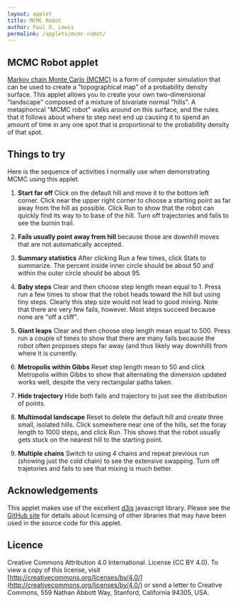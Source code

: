 ```yaml
---
layout: applet
title: MCMC Robot
author: Paul O. Lewis
permalink: /applets/mcmc-robot/
---
```

## MCMC Robot applet

[Markov chain Monte Carlo (MCMC)](https://en.wikipedia.org/wiki/Markov_chain_Monte_Carlo) is a form of computer simulation that can be used to create a "topographical map" of a probability density surface. This applet allows you to create your own two-dimensional "landscape" composed of a mixture of bivariate normal "hills". A metaphorical "MCMC robot" walks around on this surface, and the rules that it follows about where to step next end up causing it to spend an amount of time in any one spot that is proportional to the probability density of that spot. 

<div id="mcmcrobot"></div>
<script type="text/javascript">
    // written by Paul O. Lewis 21-July-2017 (uploaded 3-Mar-2020)
    
    var color1 = "cyan";
    var color2 = "green";
    var color3 = "orange";
    var color4 = "red";
    var colorfail = "magenta";
    var linewidth = 2;
    var dotradius0 = 5;
    var dotradius = 3;

    //##################################
    //############# Chain ##############
    //##################################
    
    function Chain(chain_power, col, pzero) {
        this.color = col;
        this.power = chain_power;
        this.robotsteps = [];
        this.failedsteps = [];
        this.p0 = pzero;
        this.prevp = this.p0;
        }

    Chain.prototype.foray = function(nsteps) {
        //console.log("chain with power " + this.power.toFixed(3) + " proposing " + nsteps + " steps");
        var p = this.prevp;
        for (var i = 0; i < nsteps; i++) {
            p = robot_panel.proposeStep(this);
            this.robotsteps.push({prev:this.prevp, curr:p});
            this.prevp = p;
            }
        }

    //##################################
    //############## Hill ##############
    //##################################
    
    function Hill(x,y,radius,i) {
        this.number = i;
        this.cx = x;
        this.cy = y;
        this.r95 = radius;
        this.r50 = this.calc50from95(radius);
        }

    Hill.prototype.calc50from95 = function(radius) {
        return 0.4810179*radius;
        }

    Hill.prototype.proximity = function(p) {
        var d = Math.sqrt(Math.pow(this.cx - p[0],2) + Math.pow(this.cy - p[1],2));
        if (d < this.r50) {
            return 2;
            }
        else if (d < this.r95) {
            return 1;
            }
        return 0;
        }

    //##################################
    //########## RobotPanel ############
    //##################################
    
    function RobotPanel(parent, idprefix, t, l, w, h) {
        this.prefix = idprefix;
        this.top = t;
        this.left = l;
        this.width = w;
        this.height = h;

        this.div = parent.append("div")
            .attr("id", idprefix)
            //.style("position", "absolute")
            //.style("top", t.toString() + "px")
            //.style("left", l.toString() + "px")
            .style("width", w.toString() + "px")
            .style("height", h.toString() + "px")
            .style("vertical-align", "top")
            .style("text-align", "center");
        
        // Create SVG element
        this.svg = this.div.append("svg")
            .attr("width", this.width)
            .attr("height", this.height)
            .on("mousemove", this.mousemoving)
            .on("mouseout", this.mouseleaving)
            .on("mousedown", this.dragstarting)
            .on("mouseup", this.dragstopping);
        
        }

    //RobotPanel.prototype.setup = function() {
    //}

    //function RobotPanel(parent, prefix, top, left, width, height) {
    //    POLCanvasPanel.apply(this, arguments);
    //    }
    //RobotPanel.prototype = inherit(POLCanvasPanel.prototype);
    //RobotPanel.constructor = RobotPanel;

    RobotPanel.prototype.setup = function() {
        this.logging = false;

        //this.editing = false;
        this.lot = new Random(13579);

        // width and height of robot's field
        this.plot_width = this.width;
        this.plot_height = this.height;

        // settings
        this.power_alpha = 0.5; // power for chain k = 0, 1, ..., K will be [(K-k)/K]^{1/power_alpha}, where K = nchains-1
        this.chain_colors = [color1, color2, color3, color4];

        this.mean_step_lengths = [1,5,10,50,100,500];
        this.mean_step_length = 50;

        this.CVs = [0,1,5,10,100];
        this.CV = 1;

        this.steps_per_foray = [1, 10, 100, 1000];
        this.nsteps = 100;

        this.chain_number_choices = [1, 2, 3, 4];
        this.nchains = 1;

        this.chain_view_choices = ["1","2","3","4","all"];
        this.showchain = "all";

        this.min_radius = 2.0;

        // Wrapped-Normal distribution determines bias in the angle component of the proposal distribution
        // https://en.wikipedia.org/wiki/Wrapped_normal_distribution
        // http://stats.stackexchange.com/questions/146424/sample-from-a-von-mises-distribution-by-transforming-a-rv
        this.bias_mean_choices = ["0", "45", "90", "135", "180", "225", "270", "315"];
        this.bias_mean_choice = "0";    // current value from bias_mean_choices
        this.bias_mean_radians = 0.0;   // value actually used (calculated from bias_mean_choice)
        this.bias_sd_choices = ["1", "1.5", "2", "unbiased"];
        this.bias_sd_choice = "unbiased";   // current value from bias_sd_choices
        this.bias_sd = 10.0;               // value actually used (calculated from bias_sd_choice)

        // statistics
        this.n_cold_steps = 0;
        this.pct_inner = 0.0;
        this.pct_outer = 0.0;

        // booleans
        this.show_fails = true;
        this.show_trajectory = true;
        this.swapping_chains = true;
        this.MwG = false;
        this.last_MwG_vertical = false;

        // data for bivariate normal hills (vector of Hill objects)
        this.hills = [];

        // drag related
        this.drag_start = null;
        this.hill_being_moved = null;
        this.hill_selected = null;

        // This is the black background for the field in which the robot moves
        this.svg.append("rect")
            .attr("id", "plotarea")
            .attr("x", 0)
            .attr("y", 0)
            .attr("width", this.plot_width)
            .attr("height", this.plot_height)
            .style("fill", "black");

        // These are groups into which the lines and circles representing steps are
        // placed (ensures that chains with lower indices will be drawn on top of
        // chains with higher indices)
        this.g = [];
        this.g[3] = this.svg.append("g").attr("id", "chain3");
        this.g[2] = this.svg.append("g").attr("id", "chain2");
        this.g[1] = this.svg.append("g").attr("id", "chain1");
        this.g[0] = this.svg.append("g").attr("id", "chain0");

        // These are the filled circles representing the starting point for each chain
        for (var c = 0; c < 4; c++) {
            this.g[c].append("circle")
                .classed("start start"+ c, true)
                .attr("cx", 1)
                .attr("cy", 1)
                .attr("r", dotradius0)
                .attr("visibility", "hidden")
                .style("fill", this.chain_colors[c]);
            }

        // data for chains
        this.setupChains();

        // This is the circle that will be visible when the mouse is dragged to create a new hill
        this.svg.append("circle")
            .attr("id", "ninetyfive")
            .attr("cx", 0.5*this.plot_width)
            .attr("cy", 0.5*this.plot_height)
            .attr("r", 0.5*this.plot_width)
            .attr("visibility", "hidden")
            .style("stroke-width", 1)
            .style("stroke", "white");

        // These are the square handles that define the hill that is being moved
        this.handle_data  = [
            {compass:"E",  angle:0            },
            {compass:"NE", angle:Math.PI/4    },
            {compass:"N",  angle:Math.PI/2    },
            {compass:"NW", angle:3*Math.PI/4  },
            {compass:"W",  angle:Math.PI      },
            {compass:"SW", angle:5*Math.PI/4  },
            {compass:"S",  angle:3*Math.PI/2  },
            {compass:"SE", angle:7*Math.PI/4  }
            ];
        this.svg.selectAll("rect.handle")
            .data(this.handle_data)
            .enter()
            .append("rect")
            .attr("id", function(d) {return "handle" + d.compass;})
            .attr("class", "handle")
            .attr("x", 0)
            .attr("y", 0)
            .attr("width", 4)
            .attr("height", 4)
            .attr("visibility", "hidden")
            .style("fill", "white");

        if (true) {
            // one hill to begin with
            this.hills.push(new Hill(this.plot_width/2, this.plot_height/2, 0.25*this.plot_width, this.hills.length));
            }
        else {
            // two hills to begin with
            this.hills.push(new Hill(1*this.plot_width/4, 1*this.plot_height/4, 0.1*this.plot_width, this.hills.length));
            this.hills.push(new Hill(3*this.plot_width/4, 3*this.plot_height/4, 0.1*this.plot_width, this.hills.length));
            }
        this.showNewHills();

        var tooltip = d3.select("div#mcmcworkspace").append("div")
            .attr("id", "tooltip")
            .attr("class", "hidden");
        tooltip.append("p")
            .html("<strong>Cold chain statistics:</strong>");
        tooltip.append("p").append("span")
            .attr("id", "coldstatsinfo");
        tooltip.append("div").append("input")
            .attr("id", "coldstatsbtn")
            .attr("type", "button")
            .attr("value", "OK")
            .on("click", function() {
                d3.select("div#tooltip").classed("hidden", true);
                });

        this.setupSettings();
        }

    RobotPanel.prototype.setupSettings = function() {
        var settings = d3.select("div#mcmcworkspace").append("div")
            .attr("id", "settings")
            .attr("class", "hidden");

        // Add a drop-down list allowing user to choose number of steps to take in each foray
        addIntDropdown(settings, "steps-per-foray", "Steps/foray", robot_panel.steps_per_foray, robot_panel.steps_per_foray.indexOf(robot_panel.nsteps), function() {
            var selected_index = d3.select(this).property('selectedIndex');
            robot_panel.nsteps = robot_panel.steps_per_foray[selected_index];
            //console.log("robot_panel.nsteps = " + robot_panel.nsteps);
            });

        d3.select("#steps-per-foray")
            .style("margin", "2px");

        // Add a drop-down list allowing user to choose among several possible mean step lengths
        addIntDropdown(settings, "step-length-mean", "Step length mean", robot_panel.mean_step_lengths, robot_panel.mean_step_lengths.indexOf(robot_panel.mean_step_length), function() {
            var selected_index = d3.select(this).property('selectedIndex');
            robot_panel.mean_step_length = robot_panel.mean_step_lengths[selected_index];
            //console.log("robot_panel.mean_step_length = " + robot_panel.mean_step_length);
            });

        d3.select("#step-length-mean")
            .style("margin", "2px");

        // Add a drop-down list allowing user to choose among several possible coefficients of variation for step length
        addIntDropdown(settings, "step-length-cv", "Step length sd/mean", robot_panel.CVs, robot_panel.CVs.indexOf(robot_panel.CV), function() {
            var selected_index = d3.select(this).property('selectedIndex');
            robot_panel.CV = robot_panel.CVs[selected_index];
            //console.log("robot_panel.CV = " + robot_panel.CV);
            });

        d3.select("#step-length-cv")
            .style("margin", "2px");

        // Add a drop-down list allowing user to choose how many chains to use
        addIntDropdown(settings, "num-chains", "Number of chains", robot_panel.chain_number_choices, robot_panel.chain_number_choices.indexOf(robot_panel.nchains), function() {
            robot_panel.clearStepData();
            var selected_index = d3.select(this).property('selectedIndex');
            robot_panel.nchains = robot_panel.chain_number_choices[selected_index];
            robot_panel.setupChains();
            robot_panel.showSteps();
            //console.log("robot_panel.nchains = " + robot_panel.nchains);
            });

        d3.select("#num-chains")
            .style("margin", "2px");

        // Add a drop-down list allowing user to choose which chain (or "all") to show
        addStringDropdown(settings, "show-chain", "Show chain", robot_panel.chain_view_choices, robot_panel.chain_view_choices.indexOf(robot_panel.showchain), function() {
            var selected_index = d3.select(this).property('selectedIndex');
            robot_panel.showchain = robot_panel.chain_view_choices[selected_index];
            robot_panel.showSteps();
            //console.log("robot_panel.showchain = " + robot_panel.showchain);
            });

        d3.select("#show-chain")
            .style("margin", "2px");

        // Create a div element in which to place bias-related items
        var biasdiv = settings.append("div")
            .style("padding", "2px");

        // Add a drop-down list allowing user to choose mean of the wrapped-normal distribution that determines directional bias
        addStringDropdown(biasdiv, "bias-mean", "Bias mean", robot_panel.bias_mean_choices, robot_panel.bias_mean_choices.indexOf(robot_panel.bias_mean_choice), function() {
            var selected_index = d3.select(this).property('selectedIndex');
            robot_panel.bias_mean_choice = robot_panel.bias_mean_choices[selected_index];
            robot_panel.bias_mean_radians = -2.0*Math.PI*parseFloat(robot_panel.bias_mean_choice)/360.0;
            //console.log("robot_panel.bias_mean = " + robot_panel.bias_mean_radians);
            });

        // Add a drop-down list allowing user to choose standard deviation of the wrapped-normal distribution that determines directional bias
        addStringDropdown(biasdiv, "bias-sd", "Bias std. dev.", robot_panel.bias_sd_choices, robot_panel.bias_sd_choices.indexOf(robot_panel.bias_sd_choice), function() {
            var selected_index = d3.select(this).property('selectedIndex');
            robot_panel.bias_sd_choice = robot_panel.bias_sd_choices[selected_index];
            if (robot_panel.bias_sd_choice == "unbiased") {
                d3.select("select#bias-mean")
                    .property("disabled", true);
                robot_panel.bias_sd = 1000.0;
                }
            else {
                d3.select("select#bias-mean")
                    .property("disabled", false);
                robot_panel.bias_sd = parseFloat(robot_panel.bias_sd_choice);
                }
            //console.log("robot_panel.bias_sd = " + robot_panel.bias_sd);
            });

        // If unbiased, disable mean dropdown list
        if (robot_panel.bias_sd_choice == "unbiased") {
            d3.select("select#bias-mean")
                .property("disabled", true);
            }

        // Create a div element in which to stuff most of the remaining buttons
        var btndiv = settings.append("div")
            .style("padding", "2px");

        addToggleButton(btndiv, "showfails", "Show fails", "Hide fails"
            , function() {return robot_panel.show_fails;}
            , function() {robot_panel.show_fails = robot_panel.show_fails ? false : true; robot_panel.showSteps();}
            , false);

        addToggleButton(btndiv, "showtrajectory", "Show trajector", "Hide trajectory"
            , function() {return robot_panel.show_trajectory;}
            , function() {robot_panel.show_trajectory = robot_panel.show_trajectory ? false : true; robot_panel.showSteps();}
            , false);

        addToggleButton(btndiv, "swapchains", "Swapping", "No swapping"
            , function() {return robot_panel.swapping_chains;}
            , function() {robot_panel.swapping_chains = robot_panel.swapping_chains ? false : true;}
            , false);

        addToggleButton(settings, "mwgbtn", "Metropolis within Gibbs", "Metropolis"
            , function() {
                if (robot_panel.MwG)
                   d3.select("p#status").text("Using Metropolis within Gibbs");
                else
                   d3.select("p#status").text("Using Metropolis");
                return robot_panel.MwG;}
            , function() {robot_panel.MwG = robot_panel.MwG ? false : true}
            , true);

        d3.select("#mwgbtn")
            .style("margin", "2px");

        settings.append("div").append("input")
            .attr("id", "settingsbtn")
            .attr("type", "button")
            .attr("value", "OK")
            .style("margin", "2px")
            .on("click", function() {
                d3.select("div#settings").classed("hidden", true);
                });
        }

    RobotPanel.prototype.setupChains = function() {
        this.chain = [];
        var K = this.nchains - 1;
        for (var k = 0; k < 4; k++) {
            if (k <= K) {
                var pzero = [this.lot.random(0,1)*this.width,this.lot.random(0,1)*this.height];
                var power = K == 0 ? 1.0 : Math.pow(1.0*(K-k)/K, 1.0/this.power_alpha);
                var chain = new Chain(power, this.chain_colors[k], pzero);
                this.chain.push(chain);
                d3.select("select#show-chain option.choice" + (k+1))
                    .property("disabled", false);
                d3.select("circle.start" + k)
                    .attr("cx", pzero[0])
                    .attr("cy", pzero[1])
                    .attr("visibility", "visible");
                }
            else {
                d3.select("select#show-chain option.choice" + (k+1))
                    .property("disabled", true);
                d3.select("circle.start" + k)
                    .attr("visibility", "hidden");
                }
            }
        this.showSteps();
        }

    RobotPanel.prototype.showSteps = function() {
        //console.log("Showing steps (show_fails = " + this.show_fails + ")");

        if (this.showchain == "all") {
            for (var c = 0; c < this.nchains; c++)
                {
                // Show all circles representing starting points
                d3.selectAll("circle.start"+c)
                    .attr("visibility", "visible");

                // Show circles representing steps taken
                d3.selectAll("circle.step"+c)
                    .attr("visibility", "visible");

                // Show lines connecting new steps
                d3.selectAll("line.step"+c)
                    .attr("visibility", this.show_trajectory ? "visible" : "hidden");

                // Show lines representing failed steps
                d3.selectAll("line.fail"+c)
                    .attr("visibility", this.show_fails ? "visible" : "hidden");
                }
            }
        else {
            var c = parseInt(this.showchain) - 1;
            //console.log("c = " + c);

            // Hide all circles and lines
            d3.selectAll("circle.start")
                .attr("visibility", "hidden");
            d3.selectAll("circle.step")
                .attr("visibility", "hidden");
            d3.selectAll("line.step")
                .attr("visibility", "hidden");
            d3.selectAll("line.fail")
                .attr("visibility", "hidden");

            // Show circle representing starting point for chain c
            d3.selectAll("circle.start" + c)
                .attr("visibility", "visible");

            // Show circles representing steps taken
            d3.selectAll("circle.step" + c)
                .attr("visibility", "visible");

            // Show lines connecting new steps
            d3.selectAll("line.step" + c)
                .attr("visibility", this.show_trajectory ? "visible" : "hidden");

            // Show lines representing failed steps
            d3.selectAll("line.fail" + c)
                .attr("visibility", this.show_fails ? "visible" : "hidden");
            }
        }

    RobotPanel.prototype.createNewPoints = function(c) {
        // Create new filled circles representing steps taken by chain c
        var chain_visible = (this.showchain == "all" || parseInt(this.showchain) == c+1);
        /*
        console.log("chain " + c + ":");
        console.log("   power = " + this.chain[c].power.toFixed(3));
        console.log("   robotsteps.length  = " + this.chain[c].robotsteps.length);
        console.log("   failedsteps.length = " + this.chain[c].failedsteps.length);
        if (chain_visible)
            console.log("   visible");
        else
            console.log("   hidden");
        */

        this.g[c].selectAll("circle.step" + c)
            .data(this.chain[c].robotsteps)
            .enter()
            .append("circle")
            .classed("step step" + c, true)
            .attr("cx", function(d) {return d.curr[0];})
            .attr("cy", function(d) {return d.curr[1];})
            .attr("r", dotradius)
            .attr("visibility", chain_visible ? "visible" : "hidden")
            .style("fill", this.chain[c].color);

        // Create new lines connecting new steps
        this.g[c].selectAll("line.step" + c)
            .data(this.chain[c].robotsteps)
            .enter()
            .append("line")
            .classed("step step" + c, true)
            .attr("x1", function(d) {return d.prev[0];})
            .attr("y1", function(d) {return d.prev[1];})
            .attr("x2", function(d) {return d.curr[0];})
            .attr("y2", function(d) {return d.curr[1];})
            .attr("visibility", (chain_visible && this.show_trajectory) ? "visible" : "hidden")
            .style("stroke-width", linewidth)
            .style("stroke", this.chain[c].color);

        // Create new colorfail lines showing failed steps
        this.g[c].selectAll("line.fail" + c)
            .data(this.chain[c].failedsteps)
            .enter()
            .append("line")
            .classed("fail fail" + c, true)
            .attr("x1", function(d) {return d.prev[0];})
            .attr("y1", function(d) {return d.prev[1];})
            .attr("x2", function(d) {return d.curr[0];})
            .attr("y2", function(d) {return d.curr[1];})
            .attr("visibility", (chain_visible && this.show_fails) ? "visible" : "hidden")
            .style("stroke-width", linewidth)
            .style("stroke", colorfail);

        //console.log("   no. circle.step" + c + " = " + d3.selectAll("circle.step" + c).size())
        }

    RobotPanel.prototype.clearSelectedHill = function() {
        this.svg.selectAll("rect.handle").attr("visibility", "hidden");
        this.hill_selected = null;
        }

    RobotPanel.prototype.clearStepData = function() {
        //console.log("Clearing all steps");
        this.clearSelectedHill();
        d3.selectAll("circle.step").remove();
        d3.selectAll("line.step").remove();
        d3.selectAll("line.fail").remove();
        for (var c = 0; c < this.nchains; c++) {
            this.chain[c].robotsteps = [];
            this.chain[c].failedsteps = [];
            this.chain[c].prevp = this.chain[c].p0;
            }
        }

    RobotPanel.prototype.showNewHills = function() {
        //console.log("Showing all newly-defined hills");

        // Create new white circles representing 95% contour of hills
        this.svg.selectAll("circle.hill95")
            .data(this.hills)
            .enter()
            .append("circle")
            .classed("hill hill95", true)
            .attr("cx", function(d) {return d.cx;})
            .attr("cy", function(d) {return d.cy;})
            .attr("r", function(d) {return d.r95;})
            .attr("visibility", "visible")
            .style("stroke", "white")
            .style("fill", "none");

        // Create new white circles representing 50% contour of hills
        this.svg.selectAll("circle.hill50")
            .data(this.hills)
            .enter()
            .append("circle")
            .classed("hill hill50", true)
            .attr("cx", function(d) {return d.cx;})
            .attr("cy", function(d) {return d.cy;})
            .attr("r", function(d) {return d.r50;})
            .attr("visibility", "visible")
            .style("stroke", "white")
            .style("fill", "none");
        }

    RobotPanel.prototype.clearHillData = function() {
        //console.log("Clearing all hills");
        this.hills = [];
        this.svg.selectAll("circle.hill").remove();
        this.clearStepData();
        }

    RobotPanel.prototype.densityAt = function(x, y, power) {
        // need to take account of rho here (currently assuming rho=0)
        var n = this.hills.length;
        var f = 0.0;
        if (n == 0) {
            // return 1 if there are no hills defined
            f = 1.0;
        } else {
            // Return mixture density if there are hills defined
            //
            // Transforming the bivariate normal density to polar coordinates,
            //   alpha = int_0^{2 pi} int_0^{r_alpha} f(r,theta) dr dtheta
            //         = 1 - exp{-r_alpha^2/(2 sigma^2)}
            // r_alpha = sigma sqrt{-2 log(1 - alpha)}
            //
            // Let c_alpha = sqrt{-2 log(1 - alpha)}
            // r_alpha = sigma c_alpha
            // sigma = r_alpha/c_alpha
            //
            var c95 = Math.sqrt(-2.0*Math.log(0.05));
            var mixingProp = 1.0/n;
            for (var h in this.hills) {
                var hill = this.hills[h];
                var sX = hill.r95/c95;
                var sY = sX;
                var muX = hill.cx;
                var muY = hill.cy;
                var tmp = Math.pow((x - muX)/sX, 2.0) + Math.pow((y - muY)/sY, 2.0);
                var expTerm = Math.exp(-tmp/2.0);
                var denom = 2.0*Math.PI*sX*sY;
                var fHill = expTerm/denom;
                f += mixingProp*fHill;
            }
        }
        return Math.pow(f,power);
    }

    RobotPanel.prototype.foray = function() {
        // Take the next set of steps

        //console.log("RobotPanel.prototype.foray: nchains = " + this.nchains);
        for (var n = 0; n < this.nsteps; n++) {
            for (var crev = 0; crev < this.nchains; crev++) {
                //var c = this.nchains - crev - 1;
                this.chain[crev].foray(1);
                }

            // swap two random chains if swapping is turned on
            if (this.swapping_chains && this.nchains > 1) {
                if (this.nchains == 2) {
                    var chain_a = 0;
                    var chain_b = 1;
                    }
                else {
                    // make list of available chains
                    var available = d3.range(0, this.nchains);

                    // choose index of first chain to be swapped
                    var which = Math.floor(available.length*this.lot.random(0,1));
                    var chain_a = available.splice(which, 1);

                    // choose index of second chain to be swapped
                    which = Math.floor(available.length*this.lot.random(0,1));
                    var chain_b = available[which];
                    }
                this.swapChains(chain_a, chain_b);
                }

            // show newly created points from all chains
            for (c = 0; c < this.nchains; c++) {
                this.createNewPoints(c);
                }
            }

        // Update cold chain statistics
        this.n_cold_steps = this.chain[0].robotsteps.length;
        if (this.MwG) {
            d3.select("p#status")
                .text("" + this.n_cold_steps + " Metropolis within Gibbs steps taken");
        } else {
            d3.select("p#status")
                .text("" + this.n_cold_steps + " Metropolis steps taken");
            }
        }

    RobotPanel.prototype.calcColdChainStatistics = function() {
        // Update cold chain statistics
        var n_cold_inner = 0;
        var n_cold_outer = 0;
        this.n_cold_steps = this.chain[0].robotsteps.length;
        for (var i in this.chain[0].robotsteps) {
            var p = this.chain[0].robotsteps[i].curr;
            for (var j in this.hills) {
                var h = this.hills[j];
                var prox = h.proximity(p);
                if (prox == 1) {
                    n_cold_outer++;
                    break;
                    }
                else if (prox == 2) {
                    n_cold_outer++;
                    n_cold_inner++;
                    break;
                    }
                }
            }
        this.pct_inner = this.n_cold_steps == 0 ? 0.0 : 100.0*n_cold_inner/this.n_cold_steps;
        this.pct_outer = this.n_cold_steps == 0 ? 0.0 : 100.0*n_cold_outer/this.n_cold_steps;
        }

    RobotPanel.prototype.swapChains = function(a, b) {
        // Propose swap of chains a and b
        // Proposed state swap will be successful if a uniform random deviate is <=
        //    R = Ra * Rb = (Pa(b) / Pa(a)) * (Pb(a) / Pb(b))
        var apower = this.chain[a].power;
        var aprev = this.chain[a].prevp;

        var bpower = this.chain[b].power;
        var bprev = this.chain[b].prevp;

        // calculate log of accept ratio for chain a moving to point where chain b is located
        var log_a_at_a = Math.log(this.densityAt(aprev[0], aprev[1], apower));
        var log_a_at_b = Math.log(this.densityAt(bprev[0], bprev[1], apower));
        var logRa = log_a_at_b - log_a_at_a;

        // calculate log of accept ratio for chain b moving to point where chain a is located
        var log_b_at_a = Math.log(this.densityAt(aprev[0], aprev[1], bpower));
        var log_b_at_b = Math.log(this.densityAt(bprev[0], bprev[1], bpower));
        var logRb = log_b_at_a - log_b_at_b;

        var logR = logRa + logRb;

        var u = this.lot.random(0,1);
        var acceptable = (Math.log(u) < logR);
        if (acceptable) {
            //console.log("swapping chains " + a + " and " + b);
            // jump chain a to chain b's current location
            this.chain[a].robotsteps.push({prev:aprev, curr:bprev});
            this.chain[a].prevp = bprev;

            // jump chain b to chain a's current location
            this.chain[b].robotsteps.push({prev:bprev, curr:aprev});
            this.chain[b].prevp = aprev;
            }
        }

    RobotPanel.prototype.overlapsExistingHill = function(x, y, r) {
        for (i in this.hills) {
            var x0 = this.hills[i].cx;
            var y0 = this.hills[i].cy;
            var r95 = this.hills[i].r95;
            var distance_between_centers = Math.sqrt(Math.pow(x-x0,2) + Math.pow(y-y0,2));
            if (distance_between_centers < r + r95) {
                return this.hills[i];
                }
            }
        return null;
        }

    RobotPanel.prototype.insideHill = function(x, y) {
        for (i in this.hills) {
            var x0 = this.hills[i].cx;
            var y0 = this.hills[i].cy;
            var r95 = this.hills[i].r95;
            var r = Math.sqrt(Math.pow(x-x0,2) + Math.pow(y-y0,2));
            if (r < r95) {
                return this.hills[i];
                }
            }
        return null;
        }

    RobotPanel.prototype.proposeStep = function(chain) {
        var p0 = chain.prevp;

        // Calculate step distribution parameters from mean and CV of step length
        if (this.CV === 0) {
            var r = this.mean_step_length;
            }
        else {
            var variance = Math.pow(this.CV*this.mean_step_length, 2);
            var slbeta  = variance/this.mean_step_length;
            var slalpha = this.mean_step_length/slbeta;
            var r = this.lot.gamma(slalpha,slbeta);
            }

        var theta = 2.0*Math.PI*this.lot.random();
        if (this.bias_sd_choice != "unbiased") {
            // sample theta from a wrapped-normal distribution
            // http://stats.stackexchange.com/questions/146424/sample-from-a-von-mises-distribution-by-transforming-a-rv
            var x = this.lot.normal(this.bias_mean_radians, this.bias_sd);
            theta = x % (2.0*Math.PI);

            // ensure theta is a positive number
            if (theta < 0.0)
                theta = 2.0*Math.PI + theta;
            }

        if (this.MwG) {
            // old way - choose direction randomly, then snap to closest axis
            //if ((theta < Math.PI/4) || (theta > 7*Math.PI/4))
            //    theta = 0.0;
            //else if ((theta >= Math.PI/4) && (theta < 3*Math.PI/4))
            //    theta = Math.PI/2;
            //else if ((theta >= 3*Math.PI/4) && (theta < 5*Math.PI/4))
            //    theta = Math.PI;
            //else
            //    theta = 3*Math.PI/2;

            // new way
            // alternate between horizontal moves and vertical moves but use
            // direction to determine whether to go up or down (if vertical)
            // or left or right (if horizontal). This allows us to add
            // a bias if user has selected a directional bias.
            if (this.last_MwG_vertical) {
                // this one should be horizontal
                if ((theta < Math.PI/2) || (theta > 3*Math.PI/2)) {
                    theta = 0.0;
                    }
                else {
                    theta = Math.PI;
                    }
                this.last_MwG_vertical = false;
                }
            else {
                // this one should be vertical
                if ((theta < Math.PI) && (theta > 0)) {
                    theta = Math.PI/2;
                    }
                else {
                    theta = 3*Math.PI/2;
                    }
                this.last_MwG_vertical = true;
                }
            }
        var x = p0[0] + r*Math.cos(theta);
        var y = p0[1] + r*Math.sin(theta);
        var prev_density = this.densityAt(p0[0], p0[1], chain.power);
        var curr_density = this.densityAt(x, y, chain.power);
        var inside_bounds = 0.0;
        if (x >= 0.0 && x < this.plot_width && y >= 0.0 && y < this.plot_height) {
            inside_bounds = 1.0;
            }
        var u = this.lot.random(0.0,1.0);
        var R = inside_bounds*curr_density/prev_density;
        if (u < R) {
            // accepted
            if (this.logging)
                console.log("accept,"+x+","+y+","+curr_density+","+chain.power);
            return [x,y];
            }
        else {
            // proposed step rejected
            if (this.logging)
                console.log("reject,"+p0[0]+","+p0[1]+","+prev_density+","+chain.power);
            chain.failedsteps.push({prev:p0, curr:[x,y]});
            return p0;
            }
        }

    RobotPanel.prototype.setDragStartPoint = function(mousepos) {
        this.drag_start = mousepos;
        }

    RobotPanel.prototype.clearDragStartPoint = function() {
        this.drag_start = null;
        }

    RobotPanel.prototype.keydown = function(keycode) {
        console.log("key " + keycode + " pressed");
        if (robot_panel.hill_selected && keycode == 8) {
            console.log("removing hill " + robot_panel.hill_selected.number);
            this.svg.selectAll("circle.hill")
                .filter(function(d){return d.number == robot_panel.hill_selected.number;})
                .remove();
            this.svg.selectAll("rect.handle").attr("visibility", "hidden");
            var index = this.hills.indexOf(robot_panel.hill_selected);
            this.hills.splice(index, 1);
            }
        }

    RobotPanel.prototype.dragstarting = function() {
        var coords = d3.mouse(this);
        var x = coords[0];
        var y = coords[1];
        var mousepos = d3.mouse(this);
        robot_panel.setDragStartPoint(mousepos);
        robot_panel.hill_being_moved = robot_panel.insideHill(x,y);
        robot_panel.hill_selected = robot_panel.hill_being_moved;
        console.log("dragstarting: hill_selected = " + robot_panel.hill_selected);

        if (robot_panel.hill_being_moved) {
            // decorate hill being moved with handles
            d3.selectAll("rect.handle")
                .attr("x", function(d) {return robot_panel.hill_being_moved.cx + robot_panel.hill_being_moved.r95*Math.cos(d.angle) - 2;})
                .attr("y", function(d) {return robot_panel.hill_being_moved.cy + robot_panel.hill_being_moved.r95*Math.sin(d.angle) - 2;})
                .attr("visibility", "vislble");
            }
        else {
            // identify hill being created with circle
            d3.select("circle#ninetyfive")
                .attr("cx", mousepos[0])
                .attr("cy", mousepos[1])
                .attr("r", 0.0)
                .attr("visibility", "visible");

            // decorate hill being created with handles
            d3.selectAll("rect.handle")
                .attr("x", mousepos[0] - 2)
                .attr("y", mousepos[1] - 2)
                .attr("visibility", "vislble");
            }
        }

    RobotPanel.prototype.mousemoving = function() {
        if (robot_panel.drag_start) {
            //console.log("Mouse moving");
            var x0 = robot_panel.drag_start[0];
            var y0 = robot_panel.drag_start[1];
            var coords = d3.mouse(this);
            var x = coords[0];
            var y = coords[1];
            var dx = x - x0;
            var dy = y - y0;
            var r = Math.sqrt(Math.pow(dx,2) + Math.pow(dy,2));

            if (robot_panel.hill_being_moved) {
                if (d3.event.altKey) {
                    // r95 is the r95 radius of the focal hill
                    var r95 = robot_panel.hill_being_moved.r95;

                    // rc is distance from current mouse position to center of focal hill
                    var xc = robot_panel.hill_being_moved.cx;
                    var yc = robot_panel.hill_being_moved.cy;
                    var rc = Math.sqrt(Math.pow(x - xc,2) + Math.pow(y - yc,2));

                    // r0 is distance from starting mouse position to center of focal hill
                    var r0 = Math.sqrt(Math.pow(x0 - xc,2) + Math.pow(y0 - yc,2));

                    // rr is the amount to add to r95
                    // rr is negative if the current mouse position is closer to the center of the focal hill
                    //    than the starting mouse position
                    var rr = r;
                    if (rc < r0)
                        rr = r95 - r > 0 ? -r : -r95;

                    //console.log("r = " + r.toFixed(1) + ", r0 = " + r0.toFixed(1) + ", rc = " + rc.toFixed(1) + ", rr = " + rr.toFixed(1));

                    // hill being resized
                    //console.log("resizing: cx = " + robot_panel.hill_being_moved.cx + ", cy = " + robot_panel.hill_being_moved.cy + ", dx = " + dx + ", dy = " + dy + ", r = " + r);
                    d3.selectAll("circle.hill95")
                        .filter(function(d){return d.number == robot_panel.hill_being_moved.number;})
                        .attr("r", robot_panel.hill_being_moved.r95 + rr);
                    d3.selectAll("circle.hill50")
                        .filter(function(d){return d.number == robot_panel.hill_being_moved.number;})
                        .attr("r", robot_panel.hill_being_moved.calc50from95(robot_panel.hill_being_moved.r95 + rr));
                    d3.selectAll("rect.handle")
                        .attr("x", function(d){return robot_panel.hill_being_moved.cx + (robot_panel.hill_being_moved.r95 + rr)*Math.cos(d.angle) - 2;})
                        .attr("y", function(d){return robot_panel.hill_being_moved.cy + (robot_panel.hill_being_moved.r95 + rr)*Math.sin(d.angle) - 2;});
                    }
                else {
                    d3.selectAll("circle.hill")
                        .filter(function(d){return d.number == robot_panel.hill_being_moved.number;})
                        .attr("cx", robot_panel.hill_being_moved.cx + dx)
                        .attr("cy", robot_panel.hill_being_moved.cy + dy);
                    d3.selectAll("rect.handle")
                        .attr("x", function(d){return robot_panel.hill_being_moved.cx + dx + robot_panel.hill_being_moved.r95*Math.cos(d.angle) - 2;})
                        .attr("y", function(d){return robot_panel.hill_being_moved.cy + dy + robot_panel.hill_being_moved.r95*Math.sin(d.angle) - 2;});
                    }
                }
            else {
                d3.select("circle#ninetyfive")
                    .attr("cx", x0)
                    .attr("cy", y0)
                    .attr("r", r);
                d3.selectAll("rect.handle")
                    .attr("x", function(d){return x0 + r*Math.cos(d.angle) - 2;})
                    .attr("y", function(d){return y0 + r*Math.sin(d.angle) - 2;});
                }

            }
        }

    RobotPanel.prototype.dragstopping = function() {
        //console.log("Drag stopping");
        var x0 = robot_panel.drag_start[0];
        var y0 = robot_panel.drag_start[1];
        var coords = d3.mouse(this);
        var x = coords[0];
        var y = coords[1];
        var dx = x - x0;
        var dy = y - y0;
        var r = Math.sqrt(Math.pow(dx,2) + Math.pow(dy,2));

        //d3.selectAll("rect.handle")
        //    .attr("visibility", "hidden");

        if (robot_panel.hill_being_moved) {
            if (d3.event.altKey) {
                // r95 is the r95 radius of the focal hill
                var r95 = robot_panel.hill_being_moved.r95;

                // rc is distance from current mouse position to center of focal hill
                var xc = robot_panel.hill_being_moved.cx;
                var yc = robot_panel.hill_being_moved.cy;
                var rc = Math.sqrt(Math.pow(x - xc,2) + Math.pow(y - yc,2));

                // r0 is distance from starting mouse position to center of focal hill
                var r0 = Math.sqrt(Math.pow(x0 - xc,2) + Math.pow(y0 - yc,2));

                // rr is the amount to add to r95
                // rr is negative if the current mouse position is closer to the center of the focal hill
                //    than the starting mouse position
                var rr = r;
                if (rc < r0)
                    rr = r95 - r > 0 ? -r : -r95;

                robot_panel.hill_being_moved.r95 = r95 + rr;
                robot_panel.hill_being_moved.r50 = robot_panel.hill_being_moved.calc50from95(r95 + rr);
                d3.selectAll("circle.hill95")
                    .filter(function(d){return d.number == robot_panel.hill_being_moved.number;})
                    .attr("r", function(d) {return d.r95;});
                d3.selectAll("circle.hill50")
                    .filter(function(d){return d.number == robot_panel.hill_being_moved.number;})
                    .attr("r", function(d) {return d.r50;});
                robot_panel.hill_being_moved = null;
                }
            else {
                robot_panel.hill_being_moved.cx += dx;
                robot_panel.hill_being_moved.cy += dy;
                d3.selectAll("circle.hill")
                    .filter(function(d){return d.number == robot_panel.hill_being_moved.number;})
                    .attr("cx", function(d) {return d.cx;})
                    .attr("cy", function(d) {return d.cy;});
                robot_panel.hill_being_moved = null;
                }
            //console.log("dragstopping: hill_being_moved = null");
            }
        else {
            // Hide temporary circle showing hill being defined
            d3.select("circle#ninetyfive")
                .attr("visibility", "hidden");

            if (r < robot_panel.min_radius) {
                // Select new start point
                if (robot_panel.showchain == "all") {
                    //console.log("New starting point (" + robot_panel.drag_start[0] + "," + robot_panel.drag_start[1] + ") chosen for all " + robot_panel.nchains + " chains");
                    for (var c = 0; c < robot_panel.nchains; c++) {
                        var cx = robot_panel.drag_start[0];
                        var cy = robot_panel.drag_start[1];
                        //console.log("cx = " + cx.toFixed(1) + ", cy = " + cy.toFixed(1));
                        d3.select("circle.start" + c)
                            .attr("cx", cx)
                            .attr("cy", cy);
                        robot_panel.chain[c].p0 = robot_panel.drag_start;
                        }
                    }
                else {
                    var c = parseInt(robot_panel.showchain) - 1;
                    robot_panel.chain[c].p0 = robot_panel.drag_start;
                    d3.select("circle.start" + c)
                        .attr("cx", robot_panel.chain[c].p0[0])
                        .attr("cy", robot_panel.chain[c].p0[1]);
                    }
                robot_panel.clearStepData();
                }
            else {
                // Create new Hill object
                robot_panel.hills.push(new Hill(x0, y0, r, robot_panel.hills.length));
                robot_panel.showNewHills();
                }
            }
        robot_panel.clearDragStartPoint();
        }

    RobotPanel.prototype.mouseleaving = function() {
        //console.log("mouse leaving");
        }
        
    //##################################
    //########## ControlPanel ##########
    //##################################

    function ControlPanel(parent, idprefix, t, l, w, h) {
        this.prefix = idprefix;
        this.top = t;
        this.left = l;
        this.width = w;
        this.height = h;

        this.div = parent.append("div")
            .attr("id", idprefix)
            .style("layout", "inline-block")
            //.style("position", "absolute")
            //.style("top", t.toString() + "px")
            //.style("left", l.toString() + "px")
            .style("width", w.toString() + "px")
            .style("height", h.toString() + "px")
            .style("vertical-align", "top")
            .style("text-align", "center");
        }

    //function ControlPanel(parent, prefix, t, l, w, h) {
    //    POLPanel.apply(this, arguments);
    //    }
    //ControlPanel.prototype = inherit(POLPanel.prototype);
    //ControlPanel.constructor = ControlPanel;

    ControlPanel.prototype.setup = function() {
        addButton(this.div, "settingsbtn", "Settings", function() {
            // Show the tooltip
            d3.select("div#settings").classed("hidden", false);
            }, "100px", false);

        addButton(this.div, "statsbtn", "Stats", function() {
            robot_panel.calcColdChainStatistics();

            // Replace the text
            d3.select("span#coldstatsinfo")
                .html("Cold chain steps: " + robot_panel.n_cold_steps
                + "<br/>Percent inside inner circles: " + robot_panel.pct_inner.toFixed(1)
                + "<br/>Percent inside outer circles: " + robot_panel.pct_outer.toFixed(1));

            // Show the tooltip
            d3.select("div#tooltip").classed("hidden", false);

            }, "100px", false);

        addButton(this.div, "resetbtn", "Reset", function() {
            //console.log("Resetting (deletes both hill and step data)");
            robot_panel.clearStepData();
            robot_panel.clearHillData();
            }, "100px", false);

        addButton(this.div, "clearbtn", "Clear", function() {
            //console.log("Clearing (deletes step data but leaves hills intact)");
            robot_panel.clearStepData();
            }, "100px", false);

        addButton(this.div, "runbtn", "Run", function() {
            //console.log("Going on foray");
            robot_panel.foray();
            }, "100px", false);

        addStatusText(this.div, "status", "Ready", true);
        d3.select("div#status p#status").style("color", "white");
    }

    //##################################
    //############## Main ##############
    //##################################

    var field_width          = 800;
    var field_height         = 700;
    var spacer               =  20;
    var control_panel_height = 100;

    var mcmcrobot_div = d3.select("div#mcmcrobot")
        .attr("height", field_height+spacer+control_panel_height+"px");
    var container_div = mcmcrobot_div.append("div")
        .attr("id", "mcmcworkspace")
        .style("position", "relative");
    var robot_panel   = new RobotPanel(container_div, "robotpanel", 0, 0, field_width, field_height); // top, left, width, height
    var control_panel = new ControlPanel(container_div, "ctrl", field_height+spacer, 0, field_width, control_panel_height);   // top, left, width, height
    robot_panel.setup();
    control_panel.setup();

    d3.select("body")
        .on("keydown", function() {robot_panel.keydown(d3.event.keyCode);});

</script>

## Things to try

Here is the sequence of activities I normally use when demonstrating MCMC using this applet.

1. **Start far off** Click on the default hill and move it to the bottom left corner. Click near the upper right corner to choose a starting point as far away from the hill as possible. Click Run to show that the robot can quickly find its way to to base of the hill. Turn off trajectories and fails to see the burnin trail.

2. **Fails usually point away from hill** because those are downhill moves that are not automatically accepted.

3. **Summary statistics** After clicking Run a few times, click Stats to summarize. The percent inside inner circle should be about 50 and within the outer circle should be about 95.

4. **Baby steps** Clear and then choose step length mean equal to 1. Press run a few times to show that the robot heads toward the hill but using tiny steps. Clearly this step size would not lead to good mixing. Note that there are very few fails, however. Most steps succeed because none are "off a cliff".

5. **Giant leaps** Clear and then choose step length mean equal to 500. Press run a couple of times to show that there are many fails because the robot often proposes steps far away (and thus likely way downhill) from where it is currently.

6. **Metropolis within Gibbs** Reset step length mean to 50 and click Metropolis within Gibbs to show that alternating the dimension updated works well, despite the very rectangular paths taken.

7. **Hide trajectory** Hide both fails and trajectory to just see the distribution of points.

8. **Multimodal landscape** Reset to delete the default hill and create three small, isolated hills. Click somewhere near one of the hills, set the foray length to 1000 steps, and click Run. This shows that the robot usually gets stuck on the nearest hill to the starting point.

9. **Multiple chains** Switch to using 4 chains and repeat previous run (showing just the cold chain) to see the extensive swapping. Turn off trajetories and fails to see that mixing is much better.

## Acknowledgements

This applet makes use of the excellent [d3js](https://d3js.org/) javascript library. 
Please see the [GitHub site](https://github.com/plewis/plewis.github.io/tree/master/assets/js) for details about licensing of other libraries that may have been used in the source code for this applet.

## Licence

Creative Commons Attribution 4.0 International.
License (CC BY 4.0). To view a copy of this license, visit
[http://creativecommons.org/licenses/by/4.0/](http://creativecommons.org/licenses/by/4.0/) or send a letter to Creative Commons, 559
Nathan Abbott Way, Stanford, California 94305, USA.

